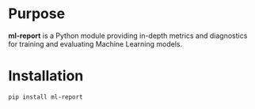 # Purpose

**ml-report** is a Python module providing in-depth metrics and diagnostics for training and evaluating Machine Learning models.


# Installation

    pip install ml-report

